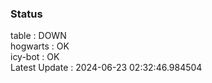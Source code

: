 ### Status


table : DOWN  
hogwarts : OK  
icy-bot : OK  
Latest Update : 2024-06-23 02:32:46.984504
